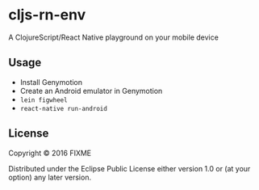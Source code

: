 # cljs-rn-env

A ClojureScript/React Native playground on your mobile device

## Usage

* Install Genymotion
* Create an Android emulator in Genymotion
* `lein figwheel`
* `react-native run-android`

## License

Copyright © 2016 FIXME

Distributed under the Eclipse Public License either version 1.0 or (at
your option) any later version.
